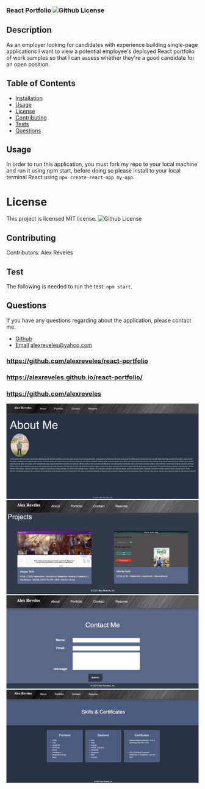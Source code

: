 ### React Portfolio ![Github License](https://img.shields.io/badge/license-MIT-red.svg)
  
## Description
As an employer looking for candidates with experience building single-page applications
I want to view a potential employee's deployed React portfolio of work samples
so that I can assess whether they're a good candidate for an open position.


  ##  Table of Contents
  * [Installation](#installation)
  * [Usage](#usage)
  * [License](#License)
  * [Contributing](#contributing)
  * [Tests](#Tests)
  * [Questions](#questions)
  
  ## Usage
  In order to run this application, you must fork my repo to your local machine and run it using npm start, before doing so please install to your local terminal React using `npx create-react-app my-app`.
  
  
  # License
  This project is  licensed MIT license.
  ![Github License](https://img.shields.io/badge/license-MIT-red.svg)
  ## Contributing
  Contributors: Alex Reveles
  ## Test
  The following is needed to run the test: `npm start`.
  ## Questions
  If you have any questions regarding about the application, please contact me.
* [Github](https://github.com/alexreveles)
* [Email](https://alexreveles@yahoo.com) alexreveles@yahoo.com


### https://github.com/alexreveles/react-portfolio
### https://alexreveles.github.io/react-portfolio/
### https://github.com/alexreveles

![](images/snapshot1.png)
![](images/snapshot2.png)
![](images/snapshot3.png)
![](images/snapshot4.png)

